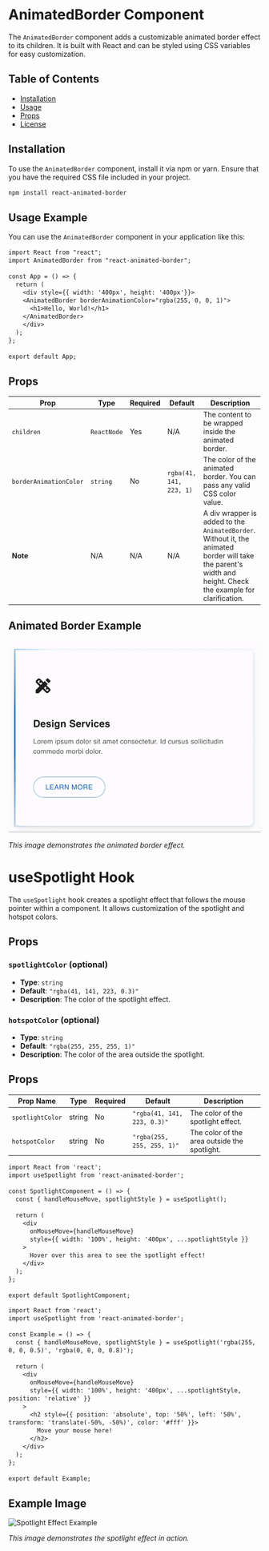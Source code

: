 # AnimatedBorder Component

The `AnimatedBorder` component adds a customizable animated border effect to its children. It is built with React and can be styled using CSS variables for easy customization.

## Table of Contents

- [Installation](#installation)
- [Usage](#usage)
- [Props](#props)
- [License](#license)

## Installation

To use the `AnimatedBorder` component, install it via npm or yarn. Ensure that you have the required CSS file included in your project.

```bash
npm install react-animated-border
```

## Usage Example

You can use the `AnimatedBorder` component in your application like this:

```tsx
import React from "react";
import AnimatedBorder from "react-animated-border";

const App = () => {
  return (
    <div style={{ width: '400px', height: '400px'}}>
    <AnimatedBorder borderAnimationColor="rgba(255, 0, 0, 1)">
      <h1>Hello, World!</h1>
    </AnimatedBorder>
    </div>
  );
};

export default App;
```

## Props

| Prop                   | Type        | Required | Default                       | Description                                                   |
|------------------------|-------------|----------|-------------------------------|---------------------------------------------------------------|
| `children`             | `ReactNode` | Yes      | N/A                           | The content to be wrapped inside the animated border.         |
| `borderAnimationColor` | `string`    | No       | `rgba(41, 141, 223, 1)`      | The color of the animated border. You can pass any valid CSS color value. |
| **Note**               | N/A         | N/A      | N/A                           | A div wrapper is added to the `AnimatedBorder`. Without it, the animated border will take the parent's width and height. Check the example for clarification. |

## Animated Border Example

![Animated Border Example](https://github.com/therohitjha/react-animated-border/blob/main/animated-border.gif?raw=true)

*This image demonstrates the animated border effect.*



# useSpotlight Hook

The `useSpotlight` hook creates a spotlight effect that follows the mouse pointer within a component. It allows customization of the spotlight and hotspot colors.

## Props

### `spotlightColor` (optional)

- **Type**: `string`
- **Default**: `"rgba(41, 141, 223, 0.3)"`
- **Description**: The color of the spotlight effect.

### `hotspotColor` (optional)

- **Type**: `string`
- **Default**: `"rgba(255, 255, 255, 1)"`
- **Description**: The color of the area outside the spotlight.

## Props

| Prop Name        | Type   | Required | Default                      | Description                           |
|------------------|--------|----------|------------------------------|---------------------------------------|
| `spotlightColor` | string | No       | `"rgba(41, 141, 223, 0.3)"` | The color of the spotlight effect.    |
| `hotspotColor`   | string | No       | `"rgba(255, 255, 255, 1)"`  | The color of the area outside the spotlight. |




````tsx
import React from 'react';
import useSpotlight from 'react-animated-border';

const SpotlightComponent = () => {
  const { handleMouseMove, spotlightStyle } = useSpotlight();

  return (
    <div
      onMouseMove={handleMouseMove}
      style={{ width: '100%', height: '400px', ...spotlightStyle }}
    >
      Hover over this area to see the spotlight effect!
    </div>
  );
};

export default SpotlightComponent;
````
```tsx
import React from 'react';
import useSpotlight from 'react-animated-border';

const Example = () => {
  const { handleMouseMove, spotlightStyle } = useSpotlight('rgba(255, 0, 0, 0.5)', 'rgba(0, 0, 0, 0.8)');

  return (
    <div
      onMouseMove={handleMouseMove}
      style={{ width: '100%', height: '400px', ...spotlightStyle, position: 'relative' }}
    >
      <h2 style={{ position: 'absolute', top: '50%', left: '50%', transform: 'translate(-50%, -50%)', color: '#fff' }}>
        Move your mouse here!
      </h2>
    </div>
  );
};

export default Example;
```
## Example Image

![Spotlight Effect Example](https://github.com/therohitjha/react-animated-border/blob/main/spotlight.gif?raw=true)

*This image demonstrates the spotlight effect in action.*

